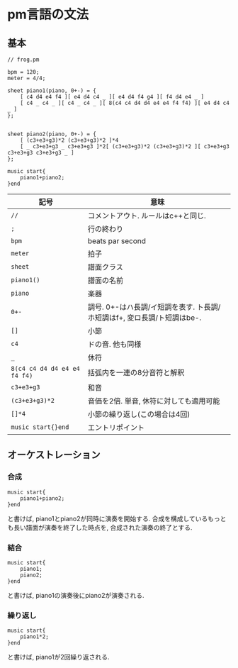 # pm言語の文法

## 基本
```
// frog.pm

bpm = 120;
meter = 4/4;

sheet piano1(piano, 0+-) = {
    [ c4 d4 e4 f4 ][ e4 d4 c4 _ ][ e4 d4 f4 g4 ][ f4 d4 e4 _ ]
    [ c4 _ c4 _ ][ c4 _ c4 _ ][ 8(c4 c4 d4 d4 e4 e4 f4 f4) ][ e4 d4 c4 _ ]
};


sheet piano2(piano, 0+-) = {
    [ (c3+e3+g3)*2 (c3+e3+g3)*2 ]*4
    [ _ c3+e3+g3 _ c3+e3+g3 ]*2[ (c3+e3+g3)*2 (c3+e3+g3)*2 ][ c3+e3+g3 c3+e3+g3 c3+e3+g3 _ ]
};

music start{
    piano1+piano2;
}end

```

|記号|意味|
|---|---|
|`//`|コメントアウト. ルールはc++と同じ.|
|`;`|行の終わり|
|`bpm`|beats par second|
|`meter`|拍子|
|`sheet`|譜面クラス|
|`piano1()`|譜面の名前|
|`piano`|楽器|
|`0+-`|調号. 0+-はハ長調/イ短調を表す. ト長調/ホ短調はf+, 変ロ長調/ト短調はbe-.|
|`[]`|小節|
|`c4`|ドの音. 他も同様|
|`_`|休符|
|`8(c4 c4 d4 d4 e4 e4 f4 f4)`|括弧内を一連の8分音符と解釈|
|`c3+e3+g3`|和音|
|`(c3+e3+g3)*2`|音価を2倍. 単音, 休符に対しても適用可能|
|`[]*4`|小節の繰り返し(この場合は4回)|
|`music start{}end`|エントリポイント|

## オーケストレーション
### 合成
```
music start{
    piano1+piano2;
}end
```
と書けば, piano1とpiano2が同時に演奏を開始する. 合成を構成しているもっとも長い譜面が演奏を終了した時点を, 合成された演奏の終了とする.
### 結合
```
music start{
    piano1;
    piano2;
}end
```
と書けば, piano1の演奏後にpiano2が演奏される.
### 繰り返し
```
music start{
    piano1*2;
}end
```
と書けば, piano1が2回繰り返される.
